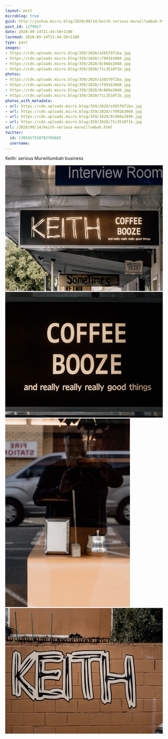 ```yaml
---
layout: post
microblog: true
guid: http://joshua.micro.blog/2020/09/14/keith-serious-murwillumbah.html
post_id: 1179957
date: 2020-09-14T21:44:58+1100
lastmod: 2020-09-14T21:44:58+1100
type: post
images:
- https://cdn.uploads.micro.blog/359/2020/a365f0f1ba.jpg
- https://cdn.uploads.micro.blog/359/2020/cf99163968.jpg
- https://cdn.uploads.micro.blog/359/2020/8c866e2048.jpg
- https://cdn.uploads.micro.blog/359/2020/71c3510f1b.jpg
photos:
- https://cdn.uploads.micro.blog/359/2020/a365f0f1ba.jpg
- https://cdn.uploads.micro.blog/359/2020/cf99163968.jpg
- https://cdn.uploads.micro.blog/359/2020/8c866e2048.jpg
- https://cdn.uploads.micro.blog/359/2020/71c3510f1b.jpg
photos_with_metadata:
- url: https://cdn.uploads.micro.blog/359/2020/a365f0f1ba.jpg
- url: https://cdn.uploads.micro.blog/359/2020/cf99163968.jpg
- url: https://cdn.uploads.micro.blog/359/2020/8c866e2048.jpg
- url: https://cdn.uploads.micro.blog/359/2020/71c3510f1b.jpg
url: /2020/09/14/keith-serious-murwillumbah.html
twitter:
  id: 1305457558782705665
  username: 
---
```

Keith: serious Murwillumbah business

<img src="uploads/2020/a365f0f1ba.jpg" width="600" height="400" alt="" /><img src="uploads/2020/cf99163968.jpg" width="600" height="400" alt="" /><img src="uploads/2020/8c866e2048.jpg" width="399" height="600" alt="" /><img src="uploads/2020/71c3510f1b.jpg" width="600" height="400" alt="" />
